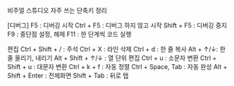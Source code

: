 비주얼 스튜디오 자주 쓰는 단축키 정리

[디버그]
F5 : 디버깅 시작
Ctrl + F5 : 디버그 하지 않고 시작
Shift + F5 : 디버깅 중지
F9 : 중단점 설정, 해제
F11 : 한 단계씩 코드 실행
 

편집
Ctrl + Shift + / : 주석
Ctrl + X : 라인 삭제
Ctrl + d : 한 줄 복사
Alt + ↑/↓: 한 줄 올리기, 내리기
Alt + Shift + ↑/↓ : 열 단위 편집
Ctrl + u : 소문자 변환
Ctrl + Shift + u : 대문자 변환
Ctrl + k + f : 자동 정렬
Ctrl + Space, Tab : 자동 완성
Alt + Shift + Enter : 전체화면
Shift + Tab : 뒤로 탭
